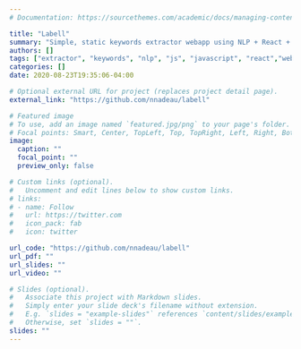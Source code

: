 ```yaml
---
# Documentation: https://sourcethemes.com/academic/docs/managing-content/

title: "Labell"
summary: "Simple, static keywords extractor webapp using NLP + React + webpack"
authors: []
tags: ["extractor", "keywords", "nlp", "js", "javascript", "react","web", "webapp", "webpack"]
categories: []
date: 2020-08-23T19:35:06-04:00

# Optional external URL for project (replaces project detail page).
external_link: "https://github.com/nnadeau/labell"

# Featured image
# To use, add an image named `featured.jpg/png` to your page's folder.
# Focal points: Smart, Center, TopLeft, Top, TopRight, Left, Right, BottomLeft, Bottom, BottomRight.
image:
  caption: ""
  focal_point: ""
  preview_only: false

# Custom links (optional).
#   Uncomment and edit lines below to show custom links.
# links:
# - name: Follow
#   url: https://twitter.com
#   icon_pack: fab
#   icon: twitter

url_code: "https://github.com/nnadeau/labell"
url_pdf: ""
url_slides: ""
url_video: ""

# Slides (optional).
#   Associate this project with Markdown slides.
#   Simply enter your slide deck's filename without extension.
#   E.g. `slides = "example-slides"` references `content/slides/example-slides.md`.
#   Otherwise, set `slides = ""`.
slides: ""
---
```

